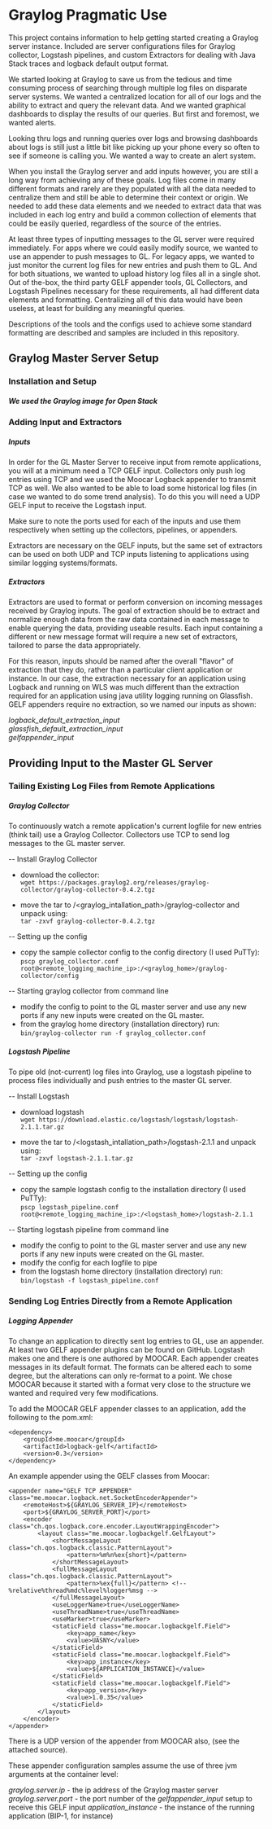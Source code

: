 Graylog Pragmatic Use
=====================

This project contains information to help getting started creating a Graylog server instance. Included are server configurations files for Graylog collector, Logstash pipelines, and custom Extractors for dealing with Java Stack traces and logback default output format.

We started looking at Graylog to save us from the tedious and time consuming process of searching through multiple log files on disparate server systems.  We wanted a centralized location for all of our logs and the ability to extract and query the relevant data.  And we wanted graphical dashboards to display the results of our queries.  But first and foremost, we wanted alerts.  
  
Looking thru logs and running queries over logs and browsing dashboards about logs is still just a little bit like picking up your phone every so often to see if someone is calling you.  We wanted a way to create an alert system.  

When you install the Graylog server and add inputs however, you are still a long way from achieving any of these goals.  Log files come in many different formats and rarely are they populated with all the data needed to centralize them and still be able to determine their context or origin.  We needed to add these data elements and we needed to extract data that was included in each log entry and build a common collection of elements that could be easily queried, regardless of the source of the entries.  

At least three types of inputting messages to the GL server were required immediately.  For apps where we could easily modify source, we wanted to use an appender to push messages to GL.  For legacy apps, we wanted to just monitor the current log files for new entries and push them to GL.  And for both situations, we wanted to upload history log files all in a single shot.  Out of the-box, the third party GELF appender tools, GL Collectors, and Logstash Pipelines necessary for these requirements, all had different data elements and formatting.  Centralizing all of this data would have been useless, at least for building any meaningful queries. 

Descriptions of the tools and the configs used to achieve some standard formatting are described and samples are included in this repository.

Graylog Master Server Setup
---------------------------

### Installation and Setup

##### We used the Graylog image for Open Stack

### Adding Input and Extractors

##### Inputs
In order for the GL Master Server to receive input from remote applications, you will at a minimum need a TCP GELF input.  Collectors only push log entries using TCP and we used the Moocar Logback appender to transmit TCP as well.  We also wanted to be able to load some historical log files (in case we wanted to do some trend analysis).  To do this you will need a UDP GELF input to receive the Logstash input.  

Make sure to note the ports used for each of the inputs and use them respectively when setting up the collectors, pipelines, or appenders.

Extractors are necessary on the GELF inputs, but the same set of extractors can be used on both UDP and TCP inputs listening to applications using similar logging systems/formats.  


##### Extractors
Extractors are used to format or perform conversion on incoming messages received by Graylog inputs.  The goal of extraction should be to extract and normalize enough data from the raw data contained in each message to  enable querying the data, providing useable results.  Each input containing a different or new message format will require a new set of extractors, tailored to parse the data appropriately.  
  
For this reason, inputs should be named after the overall "flavor" of extraction that they do, rather than a particular client application or instance.  In our case, the extraction necessary for an application using Logback and running on WLS was much different than the extraction required for an application using java utility logging running on Glassfish.  GELF appenders require no extraction, so we named our inputs as shown:  
  
*logback_default_extraction_input*  
*glassfish_default_extraction_input*  
*gelfappender_input*
  

Providing Input to the Master GL Server
---------------------------------------

### Tailing Existing Log Files from Remote Applications

##### Graylog Collector
To continuously watch a remote application's current logfile for new entries (think tail) use a Graylog Collector.  Collectors use TCP to send log messages to the GL master server.

-- Install Graylog Collector  
* download the collector:  
 ``wget https://packages.graylog2.org/releases/graylog-collector/graylog-collector-0.4.2.tgz``  

* move the tar to /<graylog_intallation_path>/graylog-collector and unpack using:  
 ``tar -zxvf graylog-collector-0.4.2.tgz``  

-- Setting up the config  
* copy the sample collector config to the config directory (I used PuTTy):  
 ``pscp graylog_collector.conf root@<remote_logging_machine_ip>:/<graylog_home>/graylog-collector/config``  

-- Starting graylog collector from command line  
* modify the config to point to the GL master server and use any new ports if any new inputs were created on the GL master.  
* from the graylog home directory (installation directory) run:  
 ``bin/graylog-collector run -f graylog_collector.conf``  


##### Logstash Pipeline 
To pipe old (not-current) log files into Graylog, use a logstash pipeline to process files individually and push entries to the master GL server. 

-- Install Logstash  
* download logstash  
 ``wget https://download.elastic.co/logstash/logstash/logstash-2.1.1.tar.gz``  

* move the tar to /<logstash_intallation_path>/logstash-2.1.1 and unpack using:  
 ``tar -zxvf logstash-2.1.1.tar.gz``  

-- Setting up the config  
* copy the sample logstash config to the installation directory (I used PuTTy):  
 ``pscp logstash_pipeline.conf root@<remote_logging_machine_ip>:/<logstash_home>/logstash-2.1.1``  

-- Starting logstash pipeline from command line  
* modify the config to point to the GL master server and use any new ports if any new inputs were created on the GL master.  
* modify the config for each logfile to pipe  
* from the logstash home directory (installation directory) run:  
 ``bin/logstash -f logstash_pipeline.conf``  


### Sending Log Entries Directly from a Remote Application 

##### Logging Appender 
To change an application to directly sent log entries to GL, use an appender.  At least two GELF appender plugins can be found on GitHub.  Logstash makes one and there is one authored by MOOCAR.  Each appender creates messages in its default format.  The formats can be altered each to some degree, but the alterations can only re-format to a point.  We chose MOOCAR because it started with a format very close to the structure we wanted and required very few modifications.

To add the MOOCAR GELF appender classes to an application, add the following to the pom.xml:

    <dependency>
        <groupId>me.moocar</groupId>
        <artifactId>logback-gelf</artifactId>
        <version>0.3</version>
    </dependency>


An example appender using the GELF classes from Moocar:

    <appender name="GELF TCP APPENDER" class="me.moocar.logback.net.SocketEncoderAppender">
        <remoteHost>${GRAYLOG_SERVER_IP}</remoteHost>
        <port>${GRAYLOG_SERVER_PORT}</port>
        <encoder class="ch.qos.logback.core.encoder.LayoutWrappingEncoder">
            <layout class="me.moocar.logbackgelf.GelfLayout">
                <shortMessageLayout class="ch.qos.logback.classic.PatternLayout">
                    <pattern>%m%n%ex{short}</pattern>
                </shortMessageLayout>
                <fullMessageLayout class="ch.qos.logback.classic.PatternLayout">
                    <pattern>%ex{full}</pattern> <!-- %relative%thread%mdc%level%logger%msg -->
                </fullMessageLayout>
                <useLoggerName>true</useLoggerName>
                <useThreadName>true</useThreadName>
                <useMarker>true</useMarker>
                <staticField class="me.moocar.logbackgelf.Field">
                    <key>app_name</key>
                    <value>UASNY</value>
                </staticField>
                <staticField class="me.moocar.logbackgelf.Field">
                    <key>app_instance</key>
                    <value>${APPLICATION_INSTANCE}</value>
                </staticField>
                <staticField class="me.moocar.logbackgelf.Field">
                    <key>app_version</key>
                    <value>1.0.35</value>
                </staticField>
            </layout>
        </encoder>
    </appender>


There is a UDP version of the appender from MOOCAR also, (see the attached source).

These appender configuration samples assume the use of three jvm arguments at the container level:
  
*graylog.server.ip* - the ip address of the Graylog master server  
*graylog.server.port* - the port number of the *gelfappender_input* setup to receive this GELF input
*application_instance* - the instance of the running application (BIP-1, for instance) 

